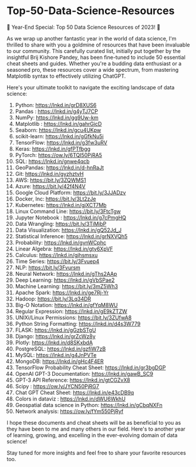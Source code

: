 # Top-50-Data-Science-Resources
🌟 Year-End Special: Top 50 Data Science Resources of 2023! 🌟

As we wrap up another fantastic year in the world of data science, I'm thrilled to share with you a goldmine of resources that have been invaluable to our community. This carefully curated list, initially put together by the insightful Brij Kishore Pandey, has been fine-tuned to include 50 essential cheat sheets and guides. Whether you're a budding data enthusiast or a seasoned pro, these resources cover a wide spectrum, from mastering Matplotlib syntax to effectively utilizing ChatGPT.

Here's your ultimate toolkit to navigate the exciting landscape of data science:


1. Python: https://lnkd.in/grD8XUS6
2. Pandas : https://lnkd.in/g4yTJ7CP
3. NumPy: https://lnkd.in/gg9Uw-km
4. Matplotlib : https://lnkd.in/gahrGicD
5. Seaborn: https://lnkd.in/gcu4UKpw
6. scikit-learn: https://lnkd.in/gGfkNu5i
7. TensorFlow: https://lnkd.in/g3fw3uRV
8. Keras: https://lnkd.in/gfPTfbgg
9. PyTorch: https://ow.ly/6TQI50PjRA5
10. SQL: https://lnkd.in/gnwe4qcb
11. GeoPandas: https://lnkd.in/d-hnRaJt
12. Git: https://lnkd.in/gyzhztvH
13. AWS: https://bit.ly/3ZQWMS1
14. Azure: https://bit.ly/42f4N4V
15. Google Cloud Platform: https://bit.ly/3JJADzv
16. Docker, Inc: https://bit.ly/3Lt2zJe
17. Kubernetes: https://lnkd.in/gjXCT7Mb
18. Linux Command Line: https://bit.ly/3FtcTgw
19. Jupyter Notebook : https://lnkd.in/g7cPmgHQ
20. Data Wrangling: https://bit.ly/3TiMibP
21. Data Visualization: https://lnkd.in/gQ52Jd_J
22. Statistical Inference: https://lnkd.in/grNXVQh5
23. Probability: https://lnkd.in/gvnWCphc
24. Linear Algebra: https://lnkd.in/gty6XpVF
25. Calculus: https://lnkd.in/gjhsmsxu
26. Time Series: https://bit.ly/3Fvuep4
27. NLP: https://bit.ly/3Fvursm
28. Neural Network: https://lnkd.in/gThs2AAp
29. Deep Learning: https://lnkd.in/gVbSPae2
30. Machine Learning: https://bit.ly/3mZ5Wh3
31. Apache Spark: https://lnkd.in/ge7Rj-Yr
32. Hadoop: https://bit.ly/3Lq34DR
33. Big-O Notation: https://lnkd.in/gfYqM8WU
34. Regular Expression: https://lnkd.in/gE9kZTZW
35. UNIXi/Linux Permissions: https://bit.ly/3ZUfwA8
36. Python String Formatting: https://lnkd.in/d4s3W779
37. FLASK: https://lnkd.in/gGzbSTgU
38. Django: https://lnkd.in/grZcWz8y
39. Plotly: https://lnkd.in/d8SKxbdA
40. PostgreSQL: https://lnkd.in/gzfiW7zB
41. MySQL: https://lnkd.in/g4JnPVTe
42. MongoDB: https://lnkd.in/gHc4F4ER
43. TensorFlow Probability Cheat Sheet: https://lnkd.in/gr3bgDGP
44. OpenAI GPT-3 Documentation: https://lnkd.in/gawB_SC9
45. GPT-3 API Reference: https://lnkd.in/gtCGZvX8
46. Scipy : https://ow.ly/JYCN50PjRG7
47. Chat GPT Cheat Sheet: https://lnkd.in/e43cDB9q
48. Colors in dataviz : https://lnkd.in/dWU6WkhU
49. Geospatial data science in Python: https://lnkd.in/gCbqNXFn
50. Network analysis: https://ow.ly/fYm550PjRyf


I hope these documents and cheat sheets will be as beneficial to you as they have been to me and many others in our field. Here's to another year of learning, growing, and excelling in the ever-evolving domain of data science!

Stay tuned for more insights and feel free to share your favorite resources too.
